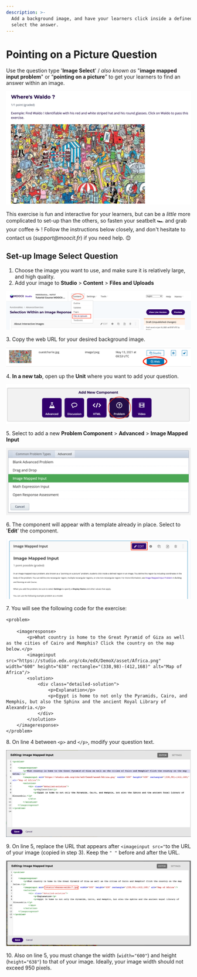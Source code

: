 ```yaml
---
description: >-
  Add a background image, and have your learners click inside a defined area to
  select the answer.
---
```


# Pointing on a Picture Question

Use the question type '**Image Select**' / _also known as_ "**image mapped input problem**" or “**pointing on a picture**” to get your learners to find an answer within an image.&#x20;

![](<../.gitbook/assets/Screen Shot 2021-06-10 at 08.54.17.png>)

This exercise is fun and interactive for your learners, but can be a _little_ more complicated to set-up than the others, so fasten your seatbelt 🏎️  and grab your coffee ☕ ! Follow the instructions below closely, and don't hesitate to contact us (_support@moocit.fr_) if you need help. 😊

## Set-up Image Select Question

1. Choose the image you want to use, and make sure it is relatively large, and high quality.&#x20;
2. Add your image to **Studio** > **Content** > **Files and Uploads**&#x20;

![](<../.gitbook/assets/Screen Shot 2021-06-10 at 09.23.05.png>)

&#x20;  3\. Copy the web URL for your desired background image.&#x20;

![](<../.gitbook/assets/Screen Shot 2021-06-21 at 13.06.57.png>)

&#x20;  4\. **In a new tab**, open up the **Unit** where you want to add your question.&#x20;

![](<../.gitbook/assets/Screen Shot 2021-06-10 at 09.24.55.png>)

&#x20;  5\. Select to add a new **Problem Component** > **Advanced** > **Image Mapped Input**&#x20;

![](<../.gitbook/assets/Screen Shot 2021-06-10 at 09.25.22 (1).png>)

&#x20;  6\. The component will appear with a template already in place. Select to '**Edit**' the component.&#x20;

![](<../.gitbook/assets/Screen Shot 2021-06-10 at 09.26.45.png>)

&#x20;  7\. You will see the following code for the exercise:

```
<problem>
    
    <imageresponse>
        <p>What country is home to the Great Pyramid of Giza as well as the cities of Cairo and Memphis? Click the country on the map below.</p>
        <imageinput src="https://studio.edx.org/c4x/edX/DemoX/asset/Africa.png" width="600" height="638" rectangle="(338,98)-(412,168)" alt="Map of Africa"/>
        <solution>
            <div class="detailed-solution">
                <p>Explanation</p>
                <p>Egypt is home to not only the Pyramids, Cairo, and Memphis, but also the Sphinx and the ancient Royal Library of Alexandria.</p>
            </div>
        </solution>
    </imageresponse>
</problem>
```

&#x20;  8\. On line 4 between `<p>` and `</p>`, modify your question text.&#x20;

![](<../.gitbook/assets/Screen Shot 2021-06-21 at 13.04.02.png>)

&#x20;  9\. On line 5, replace the URL that appears after `<imageinput src="`to the URL of your image (copied in step 3). Keep the `" "` before and after the URL.&#x20;

![](<../.gitbook/assets/Screen Shot 2021-06-22 at 13.23.14 (1).png>)

&#x20;  10\. Also on line 5, you must change the width (`width="600"`) and height (`height="638"`) to that of your image. Ideally, your image width should not exceed 950 pixels.&#x20;
